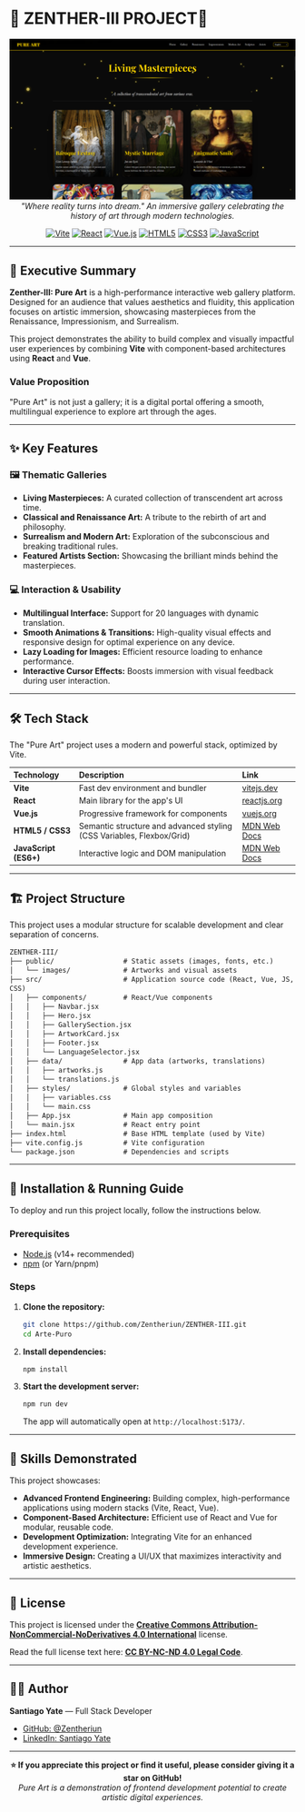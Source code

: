 # 🌟 ZENTHER-III PROJECT🎨

<div align="center">
  <img src="https://github.com/Zentheriun/Zentheriun/blob/main/Resources/.IMGs/Web%20-%20ZENTHERIUN-III.png" alt="Pure Art Preview" width="750"/>
  <br>
  <em>"Where reality turns into dream." An immersive gallery celebrating the history of art through modern technologies.</em>
</div>

<div align="center">

  [![Vite](https://img.shields.io/badge/Vite-646CFF?style=flat-square&logo=vite&logoColor=white)](https://vitejs.dev/)
  [![React](https://img.shields.io/badge/React-61DAFB?style=flat-square&logo=react&logoColor=black)](https://reactjs.org/)
  [![Vue.js](https://img.shields.io/badge/Vue.js-4FC08D?style=flat-square&logo=vue.js&logoColor=white)](https://vuejs.org/)
  [![HTML5](https://img.shields.io/badge/HTML5-E34F26?style=flat-square&logo=html5&logoColor=white)](https://developer.mozilla.org/en-US/docs/Web/HTML)
  [![CSS3](https://img.shields.io/badge/CSS3-1572B6?style=flat-square&logo=css3&logoColor=white)](https://developer.mozilla.org/en-US/docs/Web/CSS)
  [![JavaScript](https://img.shields.io/badge/JavaScript-ES6+-F7DF1E?style=flat-square&logo=javascript&logoColor=black)](https://developer.mozilla.org/en-US/docs/Web/JavaScript)

</div>

---

## 🚀 Executive Summary

**Zenther-III: Pure Art** is a high-performance interactive web gallery platform. Designed for an audience that values aesthetics and fluidity, this application focuses on artistic immersion, showcasing masterpieces from the Renaissance, Impressionism, and Surrealism.

This project demonstrates the ability to build complex and visually impactful user experiences by combining **Vite** with component-based architectures using **React** and **Vue**.

### Value Proposition

"Pure Art" is not just a gallery; it is a digital portal offering a smooth, multilingual experience to explore art through the ages.

---

## ✨ Key Features

### 🖼️ Thematic Galleries
* **Living Masterpieces:** A curated collection of transcendent art across time.
* **Classical and Renaissance Art:** A tribute to the rebirth of art and philosophy.
* **Surrealism and Modern Art:** Exploration of the subconscious and breaking traditional rules.
* **Featured Artists Section:** Showcasing the brilliant minds behind the masterpieces.

### 💻 Interaction & Usability
* **Multilingual Interface:** Support for 20 languages with dynamic translation.
* **Smooth Animations & Transitions:** High-quality visual effects and responsive design for optimal experience on any device.
* **Lazy Loading for Images:** Efficient resource loading to enhance performance.
* **Interactive Cursor Effects:** Boosts immersion with visual feedback during user interaction.

---

## 🛠️ Tech Stack

The "Pure Art" project uses a modern and powerful stack, optimized by Vite.

| Technology | Description | Link |
| :--- | :--- | :--- |
| **Vite** | Fast dev environment and bundler | [vitejs.dev](https://vitejs.dev/) |
| **React** | Main library for the app's UI | [reactjs.org](https://reactjs.org/) |
| **Vue.js** | Progressive framework for components | [vuejs.org](https://vuejs.org/) |
| **HTML5 / CSS3** | Semantic structure and advanced styling (CSS Variables, Flexbox/Grid) | [MDN Web Docs](https://developer.mozilla.org/en-US/docs/Web) |
| **JavaScript (ES6+)** | Interactive logic and DOM manipulation | [MDN Web Docs](https://developer.mozilla.org/en-US/docs/Web/JavaScript) |

---

## 🏗️ Project Structure

This project uses a modular structure for scalable development and clear separation of concerns.

```
ZENTHER-III/
├── public/                 # Static assets (images, fonts, etc.)
│   └── images/             # Artworks and visual assets
├── src/                    # Application source code (React, Vue, JS, CSS)
│   ├── components/         # React/Vue components
│   │   ├── Navbar.jsx
│   │   ├── Hero.jsx
│   │   ├── GallerySection.jsx
│   │   ├── ArtworkCard.jsx
│   │   ├── Footer.jsx
│   │   └── LanguageSelector.jsx
│   ├── data/               # App data (artworks, translations)
│   │   ├── artworks.js
│   │   └── translations.js
│   ├── styles/             # Global styles and variables
│   │   ├── variables.css
│   │   └── main.css
│   ├── App.jsx             # Main app composition
│   └── main.jsx            # React entry point
├── index.html              # Base HTML template (used by Vite)
├── vite.config.js          # Vite configuration
└── package.json            # Dependencies and scripts
```

---

## 🚀 Installation & Running Guide

To deploy and run this project locally, follow the instructions below.

### Prerequisites
* [Node.js](https://nodejs.org/) (v14+ recommended)
* [npm](https://www.npmjs.com/) (or Yarn/pnpm)

### Steps

1. **Clone the repository:**

    ```bash
    git clone https://github.com/Zentheriun/ZENTHER-III.git
    cd Arte-Puro
    ```

2. **Install dependencies:**

    ```bash
    npm install
    ```

3. **Start the development server:**

    ```bash
    npm run dev
    ```

    The app will automatically open at `http://localhost:5173/`.

---

## 🎯 Skills Demonstrated

This project showcases:

* **Advanced Frontend Engineering:** Building complex, high-performance applications using modern stacks (Vite, React, Vue).
* **Component-Based Architecture:** Efficient use of React and Vue for modular, reusable code.
* **Development Optimization:** Integrating Vite for an enhanced development experience.
* **Immersive Design:** Creating a UI/UX that maximizes interactivity and artistic aesthetics.

---

## 📄 License

This project is licensed under the **[Creative Commons Attribution-NonCommercial-NoDerivatives 4.0 International](https://creativecommons.org/licenses/by-nc-nd/4.0/deed.en)** license.

Read the full license text here: **[CC BY-NC-ND 4.0 Legal Code](https://creativecommons.org/licenses/by-nc-nd/4.0/legalcode)**.

---

## 👨‍💻 Author

**Santiago Yate** — Full Stack Developer

* [GitHub: @Zentheriun](https://github.com/Zentheriun)
* [LinkedIn: Santiago Yate](https://www.linkedin.com/in/zentheriun/)

---

<div align="center">
  <strong>⭐ If you appreciate this project or find it useful, please consider giving it a star on GitHub!</strong>
  <br>
  <em>Pure Art is a demonstration of frontend development potential to create artistic digital experiences.</em>
</div>
